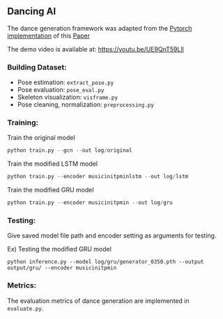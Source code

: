 ## Dancing AI

The dance generation framework was adapted from the [Pytorch implementation](https://github.com/xrenaa/Music-Dance-Video-Synthesis) of this [Paper](https://arxiv.org/abs/1912.06606)

The demo video is available at: https://youtu.be/UE9QnT59LlI

### Building Dataset:
- Pose estimation: `extract_pose.py`
- Pose evaluation: `pose_eval.py`
- Skeleton visualization: `visframe.py`
- Pose cleaning, normalization: `preprocessing.py`

### Training:
Train the original model
```python
python train.py --gcn --out log/original
```

Train the modified LSTM model
```python
python train.py --encoder musicinitpminlstm --out log/lstm
```

Train the modified GRU model
```python
python train.py --encoder musicinitpmin --out log/gru
```

### Testing:
Give saved model file path and encoder setting as arguments for testing.

Ex) Testing the modified GRU model
```
python inference.py --model log/gru/generator_0350.pth --output output/gru/ --encoder musicinitpmin
```

### Metrics:
The evaluation metrics of dance generation are implemented in `evaluate.py`.

